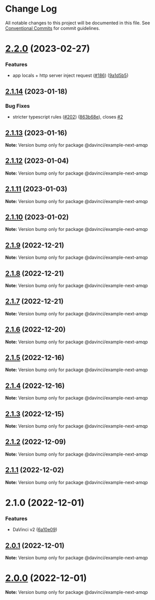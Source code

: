 # Change Log

All notable changes to this project will be documented in this file.
See [Conventional Commits](https://conventionalcommits.org) for commit guidelines.

# [2.2.0](https://github.com/HPInc/davinci/compare/@davinci/example-next-amqp@2.1.14...@davinci/example-next-amqp@2.2.0) (2023-02-27)


### Features

*  app locals + http server inject request ([#186](https://github.com/HPInc/davinci/issues/186)) ([9a1d5b5](https://github.com/HPInc/davinci/commit/9a1d5b59e159bf3cec4b7c5b14d7b5cde3a7f476))





## [2.1.14](https://github.com/HPInc/davinci/compare/@davinci/example-next-amqp@2.1.13...@davinci/example-next-amqp@2.1.14) (2023-01-18)


### Bug Fixes

* stricter typescript rules ([#202](https://github.com/HPInc/davinci/issues/202)) ([863b68e](https://github.com/HPInc/davinci/commit/863b68e9702aecc6e5fd2b1e488d961a911c5478)), closes [#2](https://github.com/HPInc/davinci/issues/2)





## [2.1.13](https://github.com/HPInc/davinci/compare/@davinci/example-next-amqp@2.1.12...@davinci/example-next-amqp@2.1.13) (2023-01-16)

**Note:** Version bump only for package @davinci/example-next-amqp





## [2.1.12](https://github.com/HPInc/davinci/compare/@davinci/example-next-amqp@2.1.11...@davinci/example-next-amqp@2.1.12) (2023-01-04)

**Note:** Version bump only for package @davinci/example-next-amqp





## [2.1.11](https://github.com/HPInc/davinci/compare/@davinci/example-next-amqp@2.1.10...@davinci/example-next-amqp@2.1.11) (2023-01-03)

**Note:** Version bump only for package @davinci/example-next-amqp





## [2.1.10](https://github.com/HPInc/davinci/compare/@davinci/example-next-amqp@2.1.9...@davinci/example-next-amqp@2.1.10) (2023-01-02)

**Note:** Version bump only for package @davinci/example-next-amqp





## [2.1.9](https://github.com/HPInc/davinci/compare/@davinci/example-next-amqp@2.1.8...@davinci/example-next-amqp@2.1.9) (2022-12-21)

**Note:** Version bump only for package @davinci/example-next-amqp





## [2.1.8](https://github.com/HPInc/davinci/compare/@davinci/example-next-amqp@2.1.7...@davinci/example-next-amqp@2.1.8) (2022-12-21)

**Note:** Version bump only for package @davinci/example-next-amqp





## [2.1.7](https://github.com/HPInc/davinci/compare/@davinci/example-next-amqp@2.1.6...@davinci/example-next-amqp@2.1.7) (2022-12-21)

**Note:** Version bump only for package @davinci/example-next-amqp





## [2.1.6](https://github.com/HPInc/davinci/compare/@davinci/example-next-amqp@2.1.5...@davinci/example-next-amqp@2.1.6) (2022-12-20)

**Note:** Version bump only for package @davinci/example-next-amqp





## [2.1.5](https://github.com/HPInc/davinci/compare/@davinci/example-next-amqp@2.1.4...@davinci/example-next-amqp@2.1.5) (2022-12-16)

**Note:** Version bump only for package @davinci/example-next-amqp





## [2.1.4](https://github.com/HPInc/davinci/compare/@davinci/example-next-amqp@2.1.3...@davinci/example-next-amqp@2.1.4) (2022-12-16)

**Note:** Version bump only for package @davinci/example-next-amqp





## [2.1.3](https://github.com/HPInc/davinci/compare/@davinci/example-next-amqp@2.1.2...@davinci/example-next-amqp@2.1.3) (2022-12-15)

**Note:** Version bump only for package @davinci/example-next-amqp





## [2.1.2](https://github.com/HPInc/davinci/compare/@davinci/example-next-amqp@2.1.1...@davinci/example-next-amqp@2.1.2) (2022-12-09)

**Note:** Version bump only for package @davinci/example-next-amqp





## [2.1.1](https://github.com/HPInc/davinci/compare/@davinci/example-next-amqp@2.1.0...@davinci/example-next-amqp@2.1.1) (2022-12-02)

**Note:** Version bump only for package @davinci/example-next-amqp





# 2.1.0 (2022-12-01)


### Features

* DaVinci v2 ([6a10e09](https://github.com/HPInc/davinci/commit/6a10e09e22c8561ee8d54c93d4fb8c7fe0d564a9))





## [2.0.1](https://github.com/HPInc/davinci/compare/@davinci/example-next-amqp@2.0.0-next.19...@davinci/example-next-amqp@2.0.1) (2022-12-01)

**Note:** Version bump only for package @davinci/example-next-amqp





# [2.0.0](https://github.com/HPInc/davinci/compare/@davinci/example-next-amqp@2.0.0-next.19...@davinci/example-next-amqp@2.0.0) (2022-12-01)

**Note:** Version bump only for package @davinci/example-next-amqp
